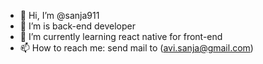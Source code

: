 - 👋 Hi, I’m @sanja911
- 👀 I’m is back-end developer
- 🌱 I’m currently learning react native for front-end
- 📫 How to reach me: send mail to (avi.sanja@gmail.com)

<!---
sanja911/sanja911 is a ✨ special ✨ repository because its `README.md` (this file) appears on your GitHub profile.
You can click the Preview link to take a look at your changes.
--->
